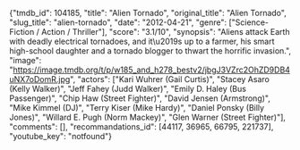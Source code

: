 {"tmdb_id": 104185, "title": "Alien Tornado", "original_title": "Alien Tornado", "slug_title": "alien-tornado", "date": "2012-04-21", "genre": ["Science-Fiction / Action / Thriller"], "score": "3.1/10", "synopsis": "Aliens attack Earth with deadly electrical tornadoes, and it\u2019s up to a farmer, his smart high-school daughter and a tornado blogger to thwart the horrific invasion.", "image": "https://image.tmdb.org/t/p/w185_and_h278_bestv2/jbgJ3VZrc2OhZD9DB4uNX7oDomR.jpg", "actors": ["Kari Wuhrer (Gail Curtis)", "Stacey Asaro (Kelly Walker)", "Jeff Fahey (Judd Walker)", "Emily D. Haley (Bus Passenger)", "Chip Haw (Street Fighter)", "David Jensen (Armstrong)", "Mike Kimmel (DJ)", "Terry Kiser (Mike Hardy)", "Daniel Ponsky (Billy Jones)", "Willard E. Pugh (Norm Mackey)", "Glen Warner (Street Fighter)"], "comments": [], "recommandations_id": [44117, 36965, 66795, 221737], "youtube_key": "notfound"}